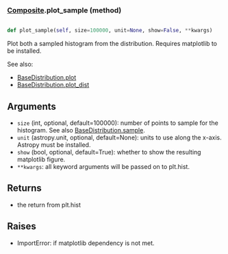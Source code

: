 ### [Composite](Composite.md).plot_sample (method)


```py

def plot_sample(self, size=100000, unit=None, show=False, **kwargs)

```



Plot both a sampled histogram from the distribution.  Requires
matplotlib to be installed.

See also:

* [BaseDistribution.plot](BaseDistribution.plot.md)
* [BaseDistribution.plot_dist](BaseDistribution.plot_dist.md)

Arguments
-----------
* `size` (int, optional, default=100000): number of points to sample for
    the histogram.  See also [BaseDistribution.sample](BaseDistribution.sample.md).
* `unit` (astropy.unit, optional, default=None): units to use along
    the x-axis.  Astropy must be installed.
* `show` (bool, optional, default=True): whether to show the resulting
    matplotlib figure.
* `**kwargs`: all keyword arguments will be passed on to plt.hist.

Returns
--------
* the return from plt.hist

Raises
--------
* ImportError: if matplotlib dependency is not met.


